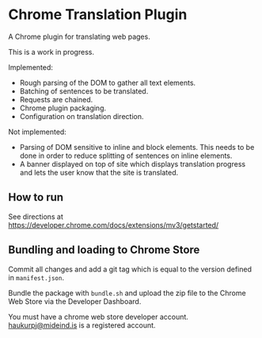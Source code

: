 # Chrome Translation Plugin
A Chrome plugin for translating web pages.

This is a work in progress.

Implemented:
- Rough parsing of the DOM to gather all text elements.
- Batching of sentences to be translated.
- Requests are chained.
- Chrome plugin packaging.
- Configuration on translation direction.

Not implemented:
- Parsing of DOM sensitive to inline and block elements. This needs to be done in order to reduce splitting of sentences on inline elements.
- A banner displayed on top of site which displays translation progress and lets the user know that the site is translated.

## How to run
See directions at https://developer.chrome.com/docs/extensions/mv3/getstarted/

## Bundling and loading to Chrome Store
Commit all changes and add a git tag which is equal to the version defined in `manifest.json`.

Bundle the package with `bundle.sh` and upload the zip file to the Chrome Web Store via the Developer Dashboard.

You must have a chrome web store developer account. haukurpj@mideind.is is a registered account.